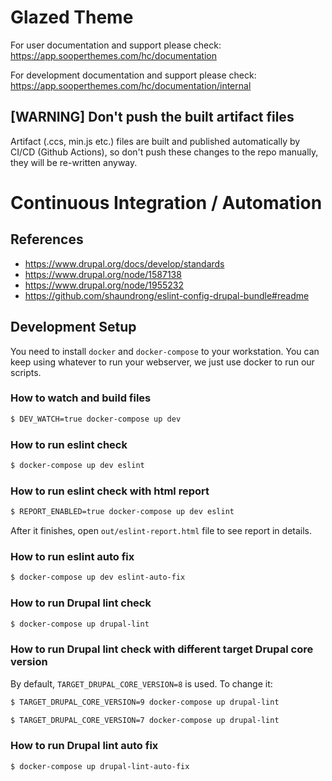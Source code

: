 # Glazed Theme

For user documentation and support please check: https://app.sooperthemes.com/hc/documentation

For development documentation and support please check: https://app.sooperthemes.com/hc/documentation/internal


## [WARNING] Don't push the built artifact files

Artifact (.ccs, min.js etc.) files are built and published automatically by CI/CD (Github Actions), so don't push these
changes to the repo manually, they will be re-written anyway.

# Continuous Integration / Automation

## References

- https://www.drupal.org/docs/develop/standards
- https://www.drupal.org/node/1587138
- https://www.drupal.org/node/1955232
- https://github.com/shaundrong/eslint-config-drupal-bundle#readme

## Development Setup

You need to install `docker` and `docker-compose` to your workstation. You can keep using whatever to run your webserver, we just use docker to run our scripts.


### How to watch and build files

```bash
$ DEV_WATCH=true docker-compose up dev
```

### How to run eslint check

```bash
$ docker-compose up dev eslint
```

### How to run eslint check with html report

```bash
$ REPORT_ENABLED=true docker-compose up dev eslint
```

After it finishes, open `out/eslint-report.html` file to see report in details.


### How to run eslint auto fix

```bash
$ docker-compose up dev eslint-auto-fix
```

### How to run Drupal lint check

```bash
$ docker-compose up drupal-lint
```

### How to run Drupal lint check with different target Drupal core version

By default, `TARGET_DRUPAL_CORE_VERSION=8` is used. To change it:

```bash
$ TARGET_DRUPAL_CORE_VERSION=9 docker-compose up drupal-lint
```

```bash
$ TARGET_DRUPAL_CORE_VERSION=7 docker-compose up drupal-lint
```

### How to run Drupal lint auto fix

```bash
$ docker-compose up drupal-lint-auto-fix
```
